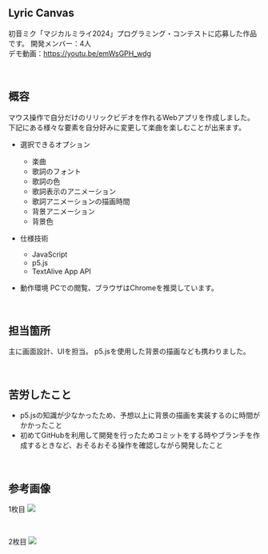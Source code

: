 ## Lyric Canvas
初音ミク「マジカルミライ2024」プログラミング・コンテストに応募した作品です。
開発メンバー：4人
<br>
デモ動画：https://youtu.be/emWsGPH_wdg

<br>

## 概容
マウス操作で自分だけのリリックビデオを作れるWebアプリを作成しました。下記にある様々な要素を自分好みに変更して楽曲を楽しむことが出来ます。

+ 選択できるオプション
    + 楽曲
    + 歌詞のフォント
    + 歌詞の色
    + 歌詞表示のアニメーション
    + 歌詞アニメーションの描画時間
    + 背景アニメーション
    + 背景色

+ 仕様技術
    + JavaScript
    + p5.js
    + TextAlive App API

+ 動作環境
    PCでの閲覧、ブラウザはChromeを推奨しています。

<br>

## 担当箇所
主に画面設計、UIを担当。
p5.jsを使用した背景の描画なども携わりました。

<br>

## 苦労したこと
+ p5.jsの知識が少なかったため、予想以上に背景の描画を実装するのに時間がかかったこと
+ 初めてGitHubを利用して開発を行ったためコミットをする時やブランチを作成するときなど、おそるおそる操作を確認しながら開発したこと

<br>

## 参考画像
1枚目
<img src="https://github.com/user-attachments/assets/7c02e9b5-e803-4d55-aa6c-3a60fa0e6211">

<br>

2枚目
<img src="https://github.com/user-attachments/assets/3c4a0a69-1bb3-44a8-9adb-a098f738359f">




